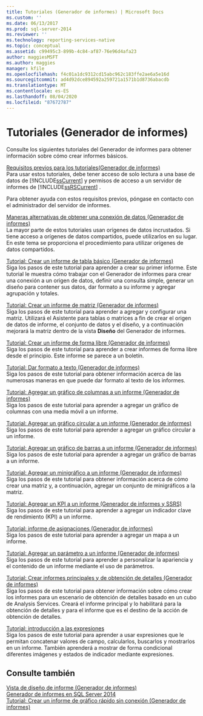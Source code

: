 ```yaml
---
title: Tutoriales (Generador de informes) | Microsoft Docs
ms.custom: ''
ms.date: 06/13/2017
ms.prod: sql-server-2014
ms.reviewer: ''
ms.technology: reporting-services-native
ms.topic: conceptual
ms.assetid: c99495c3-899b-4c84-af87-76e96d4afa23
author: maggiesMSFT
ms.author: maggies
manager: kfile
ms.openlocfilehash: f4c01a1dc9312cd15abc962c183ffe2ae6a5e16d
ms.sourcegitcommit: ad4d92dce894592a259721a1571b1d8736abacdb
ms.translationtype: MT
ms.contentlocale: es-ES
ms.lasthandoff: 08/04/2020
ms.locfileid: "87672787"
---
```

# <a name="tutorials-report-builder"></a>Tutoriales (Generador de informes)
  Consulte los siguientes tutoriales del Generador de informes para obtener información sobre cómo crear informes básicos.  
  
 [Requisitos previos para los tutoriales&#40;Generador de informes&#41;](prerequisites-for-tutorials-report-builder.md)  
 Para usar estos tutoriales, debe tener acceso de solo lectura a una base de datos de [!INCLUDE[ssCurrent](../includes/sscurrent-md.md)] y permisos de acceso a un servidor de informes de [!INCLUDE[ssRSCurrent](../includes/ssrscurrent-md.md)] .  
  
 Para obtener ayuda con estos requisitos previos, póngase en contacto con el administrador del servidor de informes.  
  
 [Maneras alternativas de obtener una conexión de datos &#40;Generador de informes&#41;](alternative-ways-to-get-a-data-connection-report-builder.md)  
 La mayor parte de estos tutoriales usan orígenes de datos incrustados. Si tiene acceso a orígenes de datos compartidos, puede utilizarlos en su lugar. En este tema se proporciona el procedimiento para utilizar orígenes de datos compartidos.  
  
 [Tutorial: Crear un informe de tabla básico &#40;Generador de informes&#41;](tutorial-creating-a-basic-table-report-report-builder.md)  
 Siga los pasos de este tutorial para aprender a crear su primer informe. Este tutorial le muestra cómo trabajar con el Generador de informes para crear una conexión a un origen de datos, definir una consulta simple, generar un diseño para contener sus datos, dar formato a su informe y agregar agrupación y totales.  
  
 [Tutorial: Crear un informe de matriz &#40;Generador de informes&#41;](tutorial-creating-a-matrix-report-report-builder.md)  
 Siga los pasos de este tutorial para aprender a agregar y configurar una matriz. Utilizará el Asistente para tablas o matrices a fin de crear el origen de datos de informe, el conjunto de datos y el diseño, y a continuación mejorará la matriz dentro de la vista **Diseño** del Generador de informes.  
  
 [Tutorial: Crear un informe de forma libre &#40;Generador de informes&#41;](tutorial-creating-a-free-form-report-report-builder.md)  
 Siga los pasos de este tutorial para aprender a crear informes de forma libre desde el principio. Este informe se parece a un boletín.  
  
 [Tutorial: Dar formato a texto &#40;Generador de informes&#41;](tutorial-format-text-report-builder.md)  
 Siga los pasos de este tutorial para obtener información acerca de las numerosas maneras en que puede dar formato al texto de los informes.  
  
 [Tutorial: Agregar un gráfico de columnas a un informe &#40;Generador de informes&#41;](tutorial-add-a-column-chart-to-your-report-report-builder.md)  
 Siga los pasos de este tutorial para aprender a agregar un gráfico de columnas con una media móvil a un informe.  
  
 [Tutorial: Agregar un gráfico circular a un informe &#40;Generador de informes&#41;](tutorial-add-a-pie-chart-to-your-report-report-builder.md)  
 Siga los pasos de este tutorial para aprender a agregar un gráfico circular a un informe.  
  
 [Tutorial: Agregar un gráfico de barras a un informe &#40;Generador de informes&#41;](tutorial-add-a-bar-chart-to-your-report-report-builder.md)  
 Siga los pasos de este tutorial para aprender a agregar un gráfico de barras a un informe.  
  
 [Tutorial: Agregar un minigráfico a un informe &#40;Generador de informes&#41;](tutorial-add-a-sparkline-to-your-report-report-builder.md)  
 Siga los pasos de este tutorial para obtener información acerca de cómo crear una matriz y, a continuación, agregar un conjunto de minigráficos a la matriz.  
  
 [Tutorial: Agregar un KPI a un informe &#40;Generador de informes y SSRS&#41;](tutorial-adding-a-kpi-to-your-report-report-builder.md)  
 Siga los pasos de este tutorial para aprender a agregar un indicador clave de rendimiento (KPI) a un informe.  
  
 [Tutorial: informe de asignaciones &#40;Generador de informes&#41;](tutorial-map-report-report-builder.md)  
 Siga los pasos de este tutorial para aprender a agregar un mapa a un informe.  
  
 [Tutorial: Agregar un parámetro a un informe &#40;Generador de informes&#41;](tutorial-add-a-parameter-to-your-report-report-builder.md)  
 Siga los pasos de este tutorial para aprender a personalizar la apariencia y el contenido de un informe mediante el uso de parámetros.  
  
 [Tutorial: Crear informes principales y de obtención de detalles &#40;Generador de informes&#41;](tutorial-creating-drillthrough-and-main-reports-report-builder.md)  
 Siga los pasos de este tutorial para obtener información sobre cómo crear los informes para un escenario de obtención de detalles basado en un cubo de Analysis Services. Creará el informe principal y lo habilitará para la obtención de detalles y para el informe que es el destino de la acción de obtención de detalles.  
  
 [Tutorial: introducción a las expresiones](tutorial-introducing-expressions.md)  
 Siga los pasos de este tutorial para aprender a usar expresiones que le permitan concatenar valores de campo, calcularlos, buscarlos y mostrarlos en un informe. También aprenderá a mostrar de forma condicional diferentes imágenes y estados de indicador mediante expresiones.  
  
## <a name="see-also"></a>Consulte también  
 [Vista de diseño de informe &#40;Generador de informes&#41;](report-builder/report-design-view-report-builder.md)   
 [Generador de informes en SQL Server 2014](report-builder/report-builder-in-sql-server-2016.md)   
 [Tutorial: Crear un informe de gráfico rápido sin conexión &#40;Generador de informes&#41;](report-builder/tutorial-create-a-quick-chart-report-offline-report-builder.md)  
  
  
